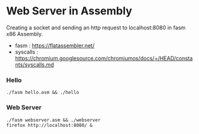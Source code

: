 # Web Server in Assembly
Creating a socket and sending an http request to localhost:8080 in fasm x86 Assembly.  
- fasm : https://flatassembler.net/  
- syscalls : https://chromium.googlesource.com/chromiumos/docs/+/HEAD/constants/syscalls.md  

### Hello
```
./fasm hello.asm && ./hello
```

### Web Server
```
./fasm webserver.asm && ./webserver
firefox http://localhost:8080/ &
```